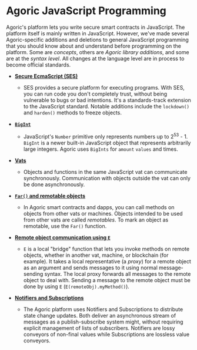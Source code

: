 # Agoric JavaScript Programming

Agoric's platform lets you write secure smart contracts in JavaScript. The platform 
itself is mainly written in JavaScript. However, we've made several Agoric-specific 
additions and deletions to general JavaScript programming that you should know about 
and understand before programming on the platform. Some are *concepts*, others 
are *Agoric library additions*, and some are at the *syntax level*. All changes at the 
language level are in process to become official standards.

- **[Secure EcmaScript (SES)](./ses/)**
  - SES provides a secure platform for
    executing programs. With SES, you can run code you don't completely trust,
    without being vulnerable to bugs or bad intentions. It's a
    standards-track extension to the JavaScript standard. Notable additions
    include the `lockdown()` and `harden()` methods to freeze objects. 
    
- **[`BigInt`](./bigint.md)** 
  - JavaScript's `Number` primitive only represents
    numbers up to 2<sup>53</sup> - 1. `BigInt` is a newer built-in JavaScript 
    object that represents arbitrarily large integers. Agoric uses `BigInts` for 
    `amount` `values` and times.

- **[Vats](./vats.md)**
  - Objects and functions in the same JavaScript vat can
    communicate synchronously. Communication with objects outside the
    vat can only be done asynchronously. 
    
- **[`Far()` and remotable objects](./far.md)**
  - In Agoric smart contracts and dapps, you can call methods on objects from other
    vats or machines. Objects intended to be used from other vats are called *remotables*. 
    To mark an object as remotable, use the `Far()` function.

- **[Remote object communication using `E`](./eventual-send.md)**
  - `E` is a local "bridge" function that lets
    you invoke methods on remote objects, whether in another vat, machine, or blockchain (for example).
    It takes a local representative (a *proxy*) for a remote object as an argument and sends messages
    to it using normal message-sending syntax. The local proxy forwards all messages to the remote 
    object to deal with. Sending a message to the remote object must be done by 
    using `E` (`E(remoteObj).myMethod()`).

- **[Notifiers and Subscriptions](./notifiers.md)**
  - The Agoric platform uses Notifiers and Subscriptions to distribute state change
    updates. Both deliver an asynchronous stream of messages as a publish-subscribe system
    might, without requiring explicit management of lists of subscribers. Notifiers are
    lossy conveyors of non-final values while Subscriptions are lossless value conveyors.
